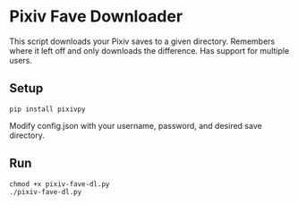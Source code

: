 Pixiv Fave Downloader
=====================

This script downloads your Pixiv saves to a given directory. Remembers where it left off and only
downloads the difference. Has support for multiple users.

Setup
-----

    pip install pixivpy

Modify config.json with your username, password, and desired save directory.

Run
---
	chmod +x pixiv-fave-dl.py
    ./pixiv-fave-dl.py

